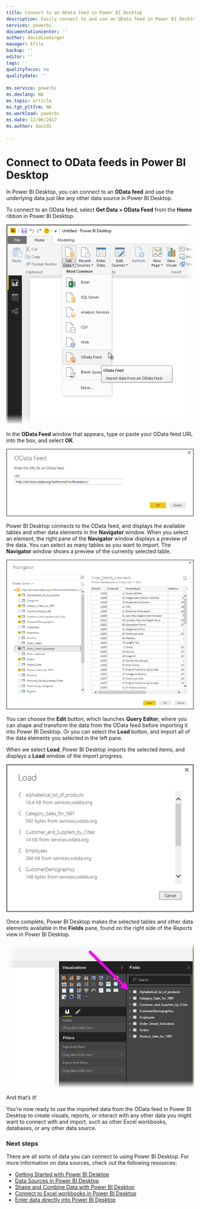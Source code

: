 ```yaml
---
title: Connect to an OData feed in Power BI Desktop
description: Easily connect to and use an OData feed in Power BI Desktop
services: powerbi
documentationcenter: ''
author: davidiseminger
manager: kfile
backup: ''
editor: ''
tags: ''
qualityfocus: no
qualitydate: ''

ms.service: powerbi
ms.devlang: NA
ms.topic: article
ms.tgt_pltfrm: NA
ms.workload: powerbi
ms.date: 12/06/2017
ms.author: davidi

---
```

# Connect to OData feeds in Power BI Desktop
In Power BI Desktop, you can connect to an **OData feed** and use the underlying data just like any other data source in Power BI Desktop.

To connect to an OData feed, select **Get Data > OData Feed** from the **Home** ribbon in Power BI Desktop.

![](media/desktop-connect-odata/connect-to-odata_1.png)

In the **OData Feed** window that appears, type or paste your OData feed URL into the box, and select **OK**.

![](media/desktop-connect-odata/connect-to-odata_2.png)

Power BI Desktop connects to the OData feed, and displays the available tables and other data elements in the **Navigator** window. When you select an element, the right pane of the **Navigator** window displays a preview of the data. You can select as many tables as you want to import. The **Navigator** window shows a preview of the currently selected table.

![](media/desktop-connect-odata/connect-to-odata_3.png)

You can choose the **Edit** button, which launches **Query Editor**, where you can shape and transform the data from the OData feed before importing it into Power BI Desktop. Or you can select the **Load** button, and import all of the data elements you selected in the left pane.

When we select **Load**, Power BI Desktop imports the selected items, and displays a **Load** window of the import progress.

![](media/desktop-connect-odata/connect-to-odata_4.png)

Once complete, Power BI Desktop makes the selected tables and other data elements available in the **Fields** pane, found on the right side of the *Reports* view in Power BI Desktop.

![](media/desktop-connect-odata/connect-to-odata_5.png)

And that’s it!

You’re now ready to use the imported data from the OData feed in Power BI Desktop to create visuals, reports, or interact with any other data you might want to connect with and import, such as other Excel workbooks, databases, or any other data source.

### Next steps
﻿There are all sorts of data you can connect to using Power BI Desktop. For more information on data sources, check out the following resources:

* [Getting Started with Power BI Desktop](desktop-getting-started.md)
* [Data Sources in Power BI Desktop](desktop-data-sources.md)
* [Shape and Combine Data with Power BI Desktop](desktop-shape-and-combine-data.md)
* [Connect to Excel workbooks in Power BI Desktop](desktop-connect-excel.md)   
* [Enter data directly into Power BI Desktop](desktop-enter-data-directly-into-desktop.md)   

